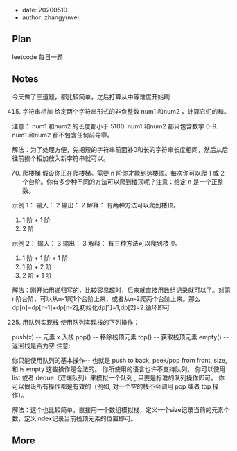 - date: 20200510 
- author: zhangyuwei

## Plan
leetcode 每日一题
## Notes
今天做了三道题，都比较简单，之后打算从中等难度开始刷

415. 字符串相加
给定两个字符串形式的非负整数 num1 和num2 ，计算它们的和。

注意：
num1 和num2 的长度都小于 5100.
num1 和num2 都只包含数字 0-9.
num1 和num2 都不包含任何前导零。

解法：为了处理方便，先把短的字符串前面补0和长的字符串长度相同，然后从后往前挨个相加放入新字符串就可以。

70. 爬楼梯
假设你正在爬楼梯。需要 n 阶你才能到达楼顶。每次你可以爬 1 或 2 个台阶。你有多少种不同的方法可以爬到楼顶呢？注意：给定 n 是一个正整数。

示例 1：
输入： 2
输出： 2
解释： 有两种方法可以爬到楼顶。
1.  1 阶 + 1 阶
2.  2 阶

示例 2：
输入： 3
输出： 3
解释： 有三种方法可以爬到楼顶。
1.  1 阶 + 1 阶 + 1 阶
2.  1 阶 + 2 阶
3.  2 阶 + 1 阶

解法：刚开始用递归写的，比较容易超时，后来就直接用数组记录就可以了。对第n阶台阶，可以从n-1爬1个台阶上来，或者从n-2爬两个台阶上来。那么dp[n]=dp[n-1]+dp[n-2],初始化dp[1]=1,dp[2]=2.循环即可

225. 用队列实现栈
使用队列实现栈的下列操作：

push(x) -- 元素 x 入栈
pop() -- 移除栈顶元素
top() -- 获取栈顶元素
empty() -- 返回栈是否为空
注意:

你只能使用队列的基本操作-- 也就是 push to back, peek/pop from front, size, 和 is empty 这些操作是合法的。
你所使用的语言也许不支持队列。 你可以使用 list 或者 deque（双端队列）来模拟一个队列 , 只要是标准的队列操作即可。
你可以假设所有操作都是有效的（例如, 对一个空的栈不会调用 pop 或者 top 操作）。

解法：这个也比较简单，直接用一个数组模拟栈，定义一个size记录当前的元素个数，定义index记录当前栈顶元素的位置即可。
## More
